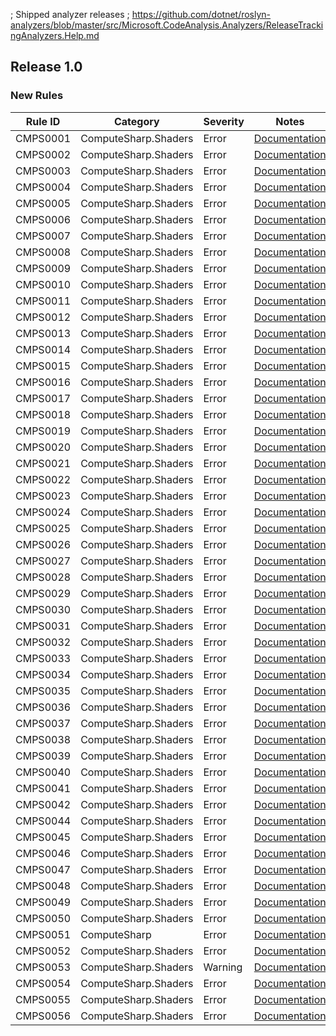 ; Shipped analyzer releases
; https://github.com/dotnet/roslyn-analyzers/blob/master/src/Microsoft.CodeAnalysis.Analyzers/ReleaseTrackingAnalyzers.Help.md

## Release 1.0

### New Rules

Rule ID | Category | Severity | Notes
--------|----------|----------|-------
CMPS0001 | ComputeSharp.Shaders | Error | [Documentation](https://github.com/Sergio0694/ComputeSharp)
CMPS0002 | ComputeSharp.Shaders | Error | [Documentation](https://github.com/Sergio0694/ComputeSharp)
CMPS0003 | ComputeSharp.Shaders | Error | [Documentation](https://github.com/Sergio0694/ComputeSharp)
CMPS0004 | ComputeSharp.Shaders | Error | [Documentation](https://github.com/Sergio0694/ComputeSharp)
CMPS0005 | ComputeSharp.Shaders | Error | [Documentation](https://github.com/Sergio0694/ComputeSharp)
CMPS0006 | ComputeSharp.Shaders | Error | [Documentation](https://github.com/Sergio0694/ComputeSharp)
CMPS0007 | ComputeSharp.Shaders | Error | [Documentation](https://github.com/Sergio0694/ComputeSharp)
CMPS0008 | ComputeSharp.Shaders | Error | [Documentation](https://github.com/Sergio0694/ComputeSharp)
CMPS0009 | ComputeSharp.Shaders | Error | [Documentation](https://github.com/Sergio0694/ComputeSharp)
CMPS0010 | ComputeSharp.Shaders | Error | [Documentation](https://github.com/Sergio0694/ComputeSharp)
CMPS0011 | ComputeSharp.Shaders | Error | [Documentation](https://github.com/Sergio0694/ComputeSharp)
CMPS0012 | ComputeSharp.Shaders | Error | [Documentation](https://github.com/Sergio0694/ComputeSharp)
CMPS0013 | ComputeSharp.Shaders | Error | [Documentation](https://github.com/Sergio0694/ComputeSharp)
CMPS0014 | ComputeSharp.Shaders | Error | [Documentation](https://github.com/Sergio0694/ComputeSharp)
CMPS0015 | ComputeSharp.Shaders | Error | [Documentation](https://github.com/Sergio0694/ComputeSharp)
CMPS0016 | ComputeSharp.Shaders | Error | [Documentation](https://github.com/Sergio0694/ComputeSharp)
CMPS0017 | ComputeSharp.Shaders | Error | [Documentation](https://github.com/Sergio0694/ComputeSharp)
CMPS0018 | ComputeSharp.Shaders | Error | [Documentation](https://github.com/Sergio0694/ComputeSharp)
CMPS0019 | ComputeSharp.Shaders | Error | [Documentation](https://github.com/Sergio0694/ComputeSharp)
CMPS0020 | ComputeSharp.Shaders | Error | [Documentation](https://github.com/Sergio0694/ComputeSharp)
CMPS0021 | ComputeSharp.Shaders | Error | [Documentation](https://github.com/Sergio0694/ComputeSharp)
CMPS0022 | ComputeSharp.Shaders | Error | [Documentation](https://github.com/Sergio0694/ComputeSharp)
CMPS0023 | ComputeSharp.Shaders | Error | [Documentation](https://github.com/Sergio0694/ComputeSharp)
CMPS0024 | ComputeSharp.Shaders | Error | [Documentation](https://github.com/Sergio0694/ComputeSharp)
CMPS0025 | ComputeSharp.Shaders | Error | [Documentation](https://github.com/Sergio0694/ComputeSharp)
CMPS0026 | ComputeSharp.Shaders | Error | [Documentation](https://github.com/Sergio0694/ComputeSharp)
CMPS0027 | ComputeSharp.Shaders | Error | [Documentation](https://github.com/Sergio0694/ComputeSharp)
CMPS0028 | ComputeSharp.Shaders | Error | [Documentation](https://github.com/Sergio0694/ComputeSharp)
CMPS0029 | ComputeSharp.Shaders | Error | [Documentation](https://github.com/Sergio0694/ComputeSharp)
CMPS0030 | ComputeSharp.Shaders | Error | [Documentation](https://github.com/Sergio0694/ComputeSharp)
CMPS0031 | ComputeSharp.Shaders | Error | [Documentation](https://github.com/Sergio0694/ComputeSharp)
CMPS0032 | ComputeSharp.Shaders | Error | [Documentation](https://github.com/Sergio0694/ComputeSharp)
CMPS0033 | ComputeSharp.Shaders | Error | [Documentation](https://github.com/Sergio0694/ComputeSharp)
CMPS0034 | ComputeSharp.Shaders | Error | [Documentation](https://github.com/Sergio0694/ComputeSharp)
CMPS0035 | ComputeSharp.Shaders | Error | [Documentation](https://github.com/Sergio0694/ComputeSharp)
CMPS0036 | ComputeSharp.Shaders | Error | [Documentation](https://github.com/Sergio0694/ComputeSharp)
CMPS0037 | ComputeSharp.Shaders | Error | [Documentation](https://github.com/Sergio0694/ComputeSharp)
CMPS0038 | ComputeSharp.Shaders | Error | [Documentation](https://github.com/Sergio0694/ComputeSharp)
CMPS0039 | ComputeSharp.Shaders | Error | [Documentation](https://github.com/Sergio0694/ComputeSharp)
CMPS0040 | ComputeSharp.Shaders | Error | [Documentation](https://github.com/Sergio0694/ComputeSharp)
CMPS0041 | ComputeSharp.Shaders | Error | [Documentation](https://github.com/Sergio0694/ComputeSharp)
CMPS0042 | ComputeSharp.Shaders | Error | [Documentation](https://github.com/Sergio0694/ComputeSharp)
CMPS0044 | ComputeSharp.Shaders | Error | [Documentation](https://github.com/Sergio0694/ComputeSharp)
CMPS0045 | ComputeSharp.Shaders | Error | [Documentation](https://github.com/Sergio0694/ComputeSharp)
CMPS0046 | ComputeSharp.Shaders | Error | [Documentation](https://github.com/Sergio0694/ComputeSharp)
CMPS0047 | ComputeSharp.Shaders | Error | [Documentation](https://github.com/Sergio0694/ComputeSharp)
CMPS0048 | ComputeSharp.Shaders | Error | [Documentation](https://github.com/Sergio0694/ComputeSharp)
CMPS0049 | ComputeSharp.Shaders | Error | [Documentation](https://github.com/Sergio0694/ComputeSharp)
CMPS0050 | ComputeSharp.Shaders | Error | [Documentation](https://github.com/Sergio0694/ComputeSharp)
CMPS0051 | ComputeSharp | Error | [Documentation](https://github.com/Sergio0694/ComputeSharp)
CMPS0052 | ComputeSharp.Shaders | Error | [Documentation](https://github.com/Sergio0694/ComputeSharp)
CMPS0053 | ComputeSharp.Shaders | Warning | [Documentation](https://github.com/Sergio0694/ComputeSharp)
CMPS0054 | ComputeSharp.Shaders | Error | [Documentation](https://github.com/Sergio0694/ComputeSharp)
CMPS0055 | ComputeSharp.Shaders | Error | [Documentation](https://github.com/Sergio0694/ComputeSharp)
CMPS0056 | ComputeSharp.Shaders | Error | [Documentation](https://github.com/Sergio0694/ComputeSharp)
